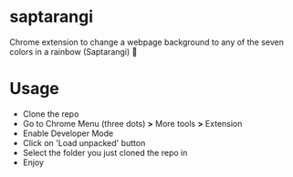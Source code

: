 # saptarangi
Chrome extension to change a webpage background to any of the seven colors in a rainbow (Saptarangi) :rainbow:

# Usage
* Clone the repo
* Go to Chrome Menu (three dots) **>** More tools **>** Extension
* Enable Developer Mode
* Click on 'Load unpacked' button
* Select the folder you just cloned the repo in
* Enjoy
